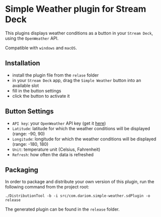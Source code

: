 # Simple Weather plugin for Stream Deck

This plugins displays weather conditions as a button in your `Stream Deck`, using the `OpenWeather` API.

Compatible with `windows` and `macOS`.

## Installation

- install the plugin file from the `relase` folder
- in your `Stream Deck` app, drag the `Simple Weather` button into an available slot
- fill in the button settings
- click the button to activate it

## Button Settings

- `API key`: your `OpenWeather` API key (get it [here](https://home.openweathermap.org/api_keys))
- `Latitude`: latitude for which the weather conditions will be displayed (range: -90, 90)
- `Longitude`: longitude for which the weather conditions will be displayed (range: -180, 180)
- `Unit`: temperature unit (Celsius, Fahrenheit)
- `Refresh`: how often the data is refreshed

## Packaging

In order to package and distribute your own version of this plugin, run the following command from the project root:

```shell
./DistributionTool -b -i src/com.dariom.simple-weather.sdPlugin -o release
```

The generated plugin can be found in the `release` folder.
